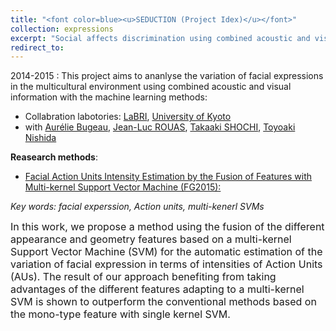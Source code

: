 ```yaml
---
title: "<font color=blue><u>SEDUCTION (Project Idex)</u></font>"
collection: expressions
excerpt: "Social affects discrimination using combined acoustic and visual information in the multicultural environment (Japanese/French)."
redirect_to: 
---
```


2014-2015 : This project aims to ananlyse the variation of facial expressions in the multicultural environment using combined acoustic and visual information with the machine learning methods:

- Collabration labotories: [LaBRI](https://www.labri.fr/), [University of Kyoto](https://www.kyoto-u.ac.jp/en)
- with [Aurélie Bugeau](https://www.labri.fr/perso/bugeau/), [Jean-Luc ROUAS](https://scholar.google.fr/citations?user=aWKht5IAAAAJ&hl=fr), [Takaaki SHOCHI](https://erssab.u-bordeaux-montaigne.fr/membres/titulaires/9-shochi-takaaki), [Toyoaki Nishida](https://sites.google.com/view/toyoakinishida/home)

**Reasearch methods**: 

- [Facial Action Units Intensity Estimation by the Fusion of Features with Multi-kernel Support Vector Machine (FG2015):](https://hal.archives-ouvertes.fr/hal-01126775/file/Using%20the%20Fusion%20of%20differernt%20features%20for%20Facial%20Action%20Unit%20Intensity%20Predictioin%20by%20the%20fusion%20of%20by%20Multikernel%20SVM_cameraready.pdf)

*Key words: facial experssion, Action units, multi-kenerl SVMs*

<font size=3>In this work, we propose a method using the fusion of the different appearance and geometry features based on a multi-kernel Support Vector Machine (SVM) for the automatic estimation of the variation of facial expression in terms of intensities of Action Units (AUs). The result of our approach benefiting from taking advantages of the different features adapting to a multi-kernel SVM is shown to outperform the conventional methods based on the mono-type feature with single kernel SVM.</font>

